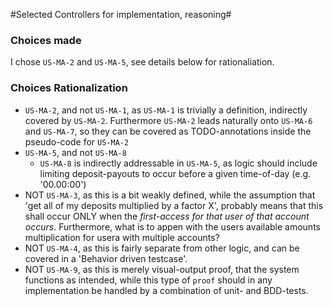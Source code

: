 #Selected Controllers for implementation, reasoning#

### Choices made ###
I chose `US-MA-2` and `US-MA-5`, see details below for rationaliation.

### Choices Rationalization ###

- `US-MA-2`, and not `US-MA-1`, as `US-MA-1` is trivially a definition, indirectly covered by `US-MA-2`. Furthermore `US-MA-2` leads naturally onto `US-MA-6` and `US-MA-7`, so they can be covered as TODO-annotations inside the pseudo-code for `US-MA-2`
- `US-MA-5`, and not `US-MA-8`
   * `US-MA-8` is indirectly addressable in `US-MA-5`, as logic should include limiting deposit-payouts to occur before a given time-of-day (e.g. '00.00:00')
- NOT `US-MA-3`, as this is a bit weakly defined, while the assumption that 'get all of my deposits multiplied by a factor X', probably means that this shall occur ONLY when the *first-access for that user of that account occurs*.  Furthermore, what is to appen with the users available amounts multiplication for usera with multiple accounts?
- NOT `US-MA-4`, as this is fairly separate from other logic, and can be covered in a 'Behavior driven testcase'.
- NOT `US-MA-9`, as this is merely visual-output proof, that the system functions as intended, while this type of `proof` should in any implementation be handled by a combination of unit- and BDD-tests.


